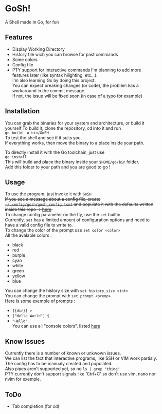 <!-- Synced from https://github.com/Alexandre1a/GoSH (Mon May  5 13:47:38 UTC 2025) -->

# GoSh!
A Shell made in Go, for fun  
## Features
- Display Working Directory
- History file wich you can browse for past commands
- Some colors
- Config file
- PTY support for interactive commands
I'm planning to add more features later (like syntax hilighting, etc...).  
I'm also learning Go by doing this project.  
You can expect breaking changes (or code), the problem has a workaround in the commit message.  
If not, the issue will be fixed soon (in case of a typo for example)  

## Installation
You can grab the binaries for your system and architecture, or build it yourself
To build it, clone the repository, cd into it and run  
`go build -o bin/GoSH`  
To test the shell and see if it suits you.  
If everything works, then move the binary to a place inside your path.  

To directly install it with the Go toolchain, just use  
`go install`  
This will build and place the binary inside your `$HOME/go/bin` folder.  
Add this folder to your path and you are good to go !  

## Usage
To use the program, just invoke it with `GoSH`  
~~If you see a message about a config file, create `~/.config/gosh/gosh_config.toml` and populate it with the defaults written inside this repo -> [here](/defaults.toml).~~  
To change config parameter on the fly, use the `set` builtin.  
Currently, `set` has a limited amount of configuration options and need to have a valid config file to write to.  
To change the color of the prompt use `set color <color>`  
All the avalable colors :
  - black
  - red
  - purple
  - cyan
  - white
  - green
  - yellow
  - blue   

You can change the history size with `set history_size <int>`  
You can change the prompt with `set prompt <promp>`  
Here is some exemple of prompts :  
  - `[{dir}] > `
  - `["Hello World"] $ `
  - `"Hello" `  
You can use all "console colors", listed [here](https://gist.github.com/kamito/704813)  

## Know Issues
Currently there is a number of known or unkwown issues.  
We can list the fact that interactive programs, like SSH or VIM work partialy.  
The config has to be manualy created and populated.  
Also pipes aren't supported yet, so no `ls | grep "thing"`  
PTY currently don't support signals like 'Ctrl+C' so don't use vim, nano nor nvim for exemple.  

## ToDo
- Tab completion (for cd)
